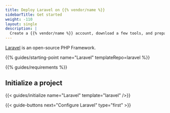 ```yaml
---
title: Deploy Laravel on {{% vendor/name %}}
sidebarTitle: Get started
weight: -110
layout: single
description: |
  Create a {{% vendor/name %}} account, download a few tools, and prepare to deploy Laravel.
---
```


[Laravel](https://laravel.com) is an open-source PHP Framework.

{{% guides/starting-point name="Laravel" templateRepo=laravel %}}

{{% guides/requirements %}}

## Initialize a project

{{< guides/initialize name="Laravel" template="laravel" />}}

{{< guide-buttons next="Configure Laravel" type="first" >}}
